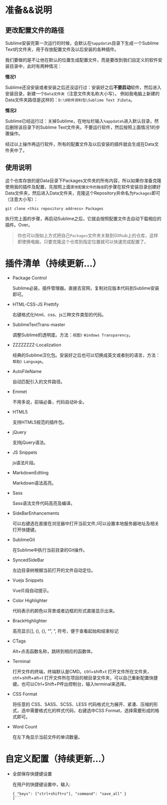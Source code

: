 

# 准备&&说明
## 更改配置文件的路径
Sublime安装完第一次运行的时候，会默认在`%appdata%`目录下生成一个Sublime Text的文件夹，用于存放配置文件及以后安装的各种插件。

我们要做的是不让他在默认的位置生成配置文件，而是要改到我们自定义的软件安装目录中，此时有两种情况：

**情况1**

 Sublime还没安装或者安装之后还没运行过：安装好之后**不要启动**软件，然后进入安装目录，新建一个`Data文件夹`（注意文件夹名称大小写）。
例如我电脑上新建的Data文件夹路径是这样的：`D:\0软件资料包\Sublime Text 3\Data`。

**情况2**

Sublime已经运行过：关掉Sublime，在地址栏输入`%appdata%`进入默认目录，然后删除该目录下的Sublime Text文件夹。不要运行软件，然后按照上面情况1的步骤操作。

经过以上操作再运行软件，所有的配置文件及以后安装的插件就会生成在Data文件夹中了。

## 使用说明
这个仓库存放的是Data目录下Packages文件夹的所有内容，所以如果你准备克隆使用我的插件及配置，先按照上面`更改配置文件的路径`的步骤在软件安装目录创建好Data文件夹，然后进入Data文件夹，克隆这个Repository并命名为`Packages`即可（注意大小写）：

```
git clone <this repository address> Packages
```

执行完上面的步骤，再启动Sublime之后，它就会按照配置文件去自动下载相应的插件。Over。

> 你也可以按如上方式把自己`Packages`文件夹关联到Github上的仓库，这样即使换电脑，只要克隆这个仓库到指定位置就可以快速完成配置了。

# 插件清单（持续更新...）

- Package Control

	Sublime必装，插件管理器。直接去官网，复制对应版本代码到Sublime安装即可。
- HTML-CSS-JS Prettify

	右键格式化html、css、js三种文件类型的代码。
- SublimeTextTrans-master

	调整Sublime的透明度。方法：`视图》Windows Transparency`。

- ZZZZZZZZ-Localization

	经典的Sublime汉化包。安装好之后也可以切换成英文或者别的语言，方法：`帮助》Language`。
- AutoFileName

	自动匹配引入的文件路径。
- Emmet

	不用多说，前端必备，代码自动补全。
- HTML5

	支持HTML5规范的插件包。
- jQuery

	支持jQuery语法。
- JS Snippets

	js语法片段。
- MarkdownEditing

	Markdown语法高亮。
- Sass

	Sass语法文件代码高亮及编译。
- SideBarEnhancements

	可以右键选在直接在浏览器中打开当前文件,l可以设置本地服务器地址及相关打开快捷键。
- SublimeGit

	在Sublime中执行当前目录的Git操作。
- SyncedSideBar

	左边目录树根据当前打开的文件自动定位。
- Vuejs Snippets

	Vue片段自动提示。
- Color Highlighter

	代码表示的颜色以背景或者边框的形式直接显示出来。
- BrackHighlighter

	高亮显示[], (), {}, “”, ”, <tag></tag>符号，便于查看起始和结束标记
- CTags

	Alt+点击函数名称，跳转到相应的函数体。
- Terminal

	打开文件的终端，终端默认是CMD。ctrl+shift+t 打开文件所在文件夹，ctrl+shift+alt+t 打开文件所在项目的根目录文件夹，可以自己重新配置快捷键。也可以Ctrl+Shift+P呼出控制台，输入terminal来选择。
- CSS Format

	将任意的 CSS、SASS、SCSS、LESS 代码格式化为展开、紧凑、压缩的形式，选中需要格式化的样式代码，右键选中CSS Format，选择需要形成的格式即可。
	
- Word Count

	在左下角显示当前文件的单词数量。

# 自定义配置（持续更新...）
- 全部保存快捷键设置

	在用户的快捷键设置中，输入:
	
	```[
	{ "keys": ["ctrl+shift+s"], "command": "save_all" }
	]```
